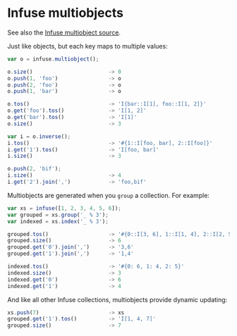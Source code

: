 # Infuse multiobjects

See also the [Infuse multiobject source](multiobject-src.md).

Just like objects, but each key maps to multiple values:

```js
var o = infuse.multiobject();
```

```js
o.size()                        -> 0
o.push(1, 'foo')                -> o
o.push(2, 'foo')                -> o
o.push(1, 'bar')                -> o
```

```js
o.tos()                         -> 'I{bar::I[1], foo::I[1, 2]}'
o.get('foo').tos()              -> 'I[1, 2]'
o.get('bar').tos()              -> 'I[1]'
o.size()                        -> 3
```

```js
var i = o.inverse();
i.tos()                         -> '#{1::I[foo, bar], 2::I[foo]}'
i.get('1').tos()                -> 'I[foo, bar]'
i.size()                        -> 3
```

```js
o.push(2, 'bif');
i.size()                        -> 4
i.get('2').join(',')            -> 'foo,bif'
```

Multiobjects are generated when you `group` a collection. For example:

```js
var xs = infuse([1, 2, 3, 4, 5, 6]);
var grouped = xs.group('_ % 3');
var indexed = xs.index('_ % 3');
```

```js
grouped.tos()                   -> '#{0::I[3, 6], 1::I[1, 4], 2::I[2, 5]}'
grouped.size()                  -> 6
grouped.get('0').join(',')      -> '3,6'
grouped.get('1').join(',')      -> '1,4'
```

```js
indexed.tos()                   -> '#{0: 6, 1: 4, 2: 5}'
indexed.size()                  -> 3
indexed.get('0')                -> 6
indexed.get('1')                -> 4
```

And like all other Infuse collections, multiobjects provide dynamic updating:

```js
xs.push(7)                      -> xs
grouped.get('1').tos()          -> 'I[1, 4, 7]'
grouped.size()                  -> 7

```
